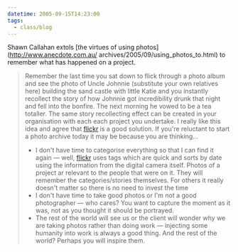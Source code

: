 ```yaml
---
datetime: 2005-09-15T14:23:00
tags:
  - class/blog
---
```

Shawn Callahan extols [the virtues of using photos](http://www.anecdote.com.au/ archives/2005/09/using_photos_to.html) to remember what has happened on a project.

> Remember the last time you sat down to flick through a photo album and see the photo of Uncle Johnnie (substitute your own relatives here) building the sand castle with little Katie and you instantly recollect the story of how Johnnie got incredibility drunk that night and fell into the bonfire. The next morning he vowed to be a tea totaller. The same story recollecting effect can be created in your organisation with each each project you undertake. I really like this idea and agree that [flickr](http://www.flickr.com/) is a good solution. If you're reluctant to start a photo archive today it may be because you are thinking...
> - I don't have time to categorise everything so that I can find it again — well, [flickr](http://www.flickr.com/) uses tags which are quick and sorts by date using the information from the digital camera itself. Photos of a project ar relevant to the people that were on it. They will remember the categories/stories themselves. For others it really doesn't matter so there is no need to invest the time
> - I don't have time to take good photos or I'm not a good photographer — who cares? You want to capture the moment as it was, not as you thought it should be portrayed.
>  - The rest of the world will see us or the client will wonder why we are taking photos rather than doing work — injecting some humanity into work is always a good thing. And the rest of the world? Perhaps you will inspire them.



